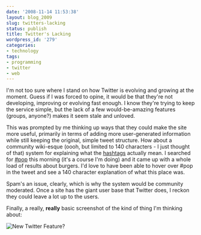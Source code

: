 ```yaml
---
date: '2008-11-14 11:53:38'
layout: blog_2009
slug: twitters-lacking
status: publish
title: Twitter's Lacking
wordpress_id: '279'
categories:
- technology
tags:
- programming
- twitter
- web
---
```


I'm not too sure where I stand on how Twitter is evolving and growing at the
moment. Guess if I was forced to opine, it would be that they're not
developing, improving or evolving fast enough. I know they're trying to keep
the service simple, but the lack of a few would-be-amazing features (groups,
anyone?) makes it seem stale and unloved.

This was prompted by me thinking up ways that they could make the site more
useful, primarily in terms of adding more user-generated information while
still keeping the original, simple tweet structure. How about a community
wiki-esque (oooh, but limited to 140 characters - I just thought of that)
system for explaining what the [hashtags](http://hashtags.org/) actually mean.
I searched for [#pop](http://search.twitter.com/search?q=%2523pop&lang=all)
this morning (it's a course I'm doing) and it came up with a whole load of
results about burgers. I'd love to have been able to hover over #pop in the
tweet and see a 140 character explanation of what this place was.

Spam's an issue, clearly, which is why the system would be community
moderated. Once a site has the giant user base that Twitter does, I reckon
they could leave a lot up to the users.

Finally, a really, **really** basic screenshot of the kind of thing I'm thinking about:

![New Twitter Feature?](http://s3.amazonaws.com/alexmuller/static/blog/2008-11-14-twitter-features.png)
